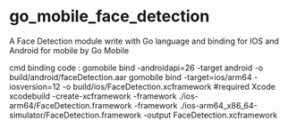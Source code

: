 # go_mobile_face_detection

A Face Detection module write with Go language and binding for IOS and Android for mobile by Go Mobile

cmd binding code :
gomobile bind -androidapi=26 -target android -o build/android/faceDetection.aar
gomobile bind -target=ios/arm64 -iosversion=12 -o build/ios/FaceDetection.xcframework
#required Xcode
xcodebuild -create-xcframework -framework ./ios-arm64/FaceDetection.framework -framework ./ios-arm64_x86_64-simulator/FaceDetection.framework -output FaceDetection.xcframework
